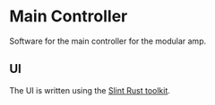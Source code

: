 # Main Controller

Software for the main controller for the modular amp. 

## UI

The UI is written using the [Slint Rust toolkit](https://slint-ui.com/).
